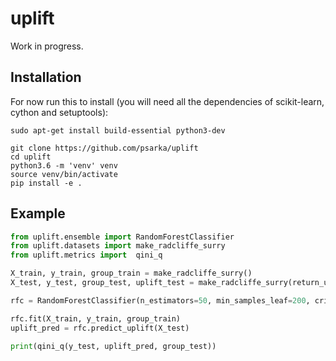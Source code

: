 # uplift

Work in progress.

## Installation

For now run this to install (you will need all the dependencies of scikit-learn, cython and setuptools):

```
sudo apt-get install build-essential python3-dev 
```

```
git clone https://github.com/psarka/uplift
cd uplift
python3.6 -m 'venv' venv
source venv/bin/activate
pip install -e .
```

## Example

```python
from uplift.ensemble import RandomForestClassifier
from uplift.datasets import make_radcliffe_surry
from uplift.metrics import  qini_q

X_train, y_train, group_train = make_radcliffe_surry()
X_test, y_test, group_test, uplift_test = make_radcliffe_surry(return_uplift=True)

rfc = RandomForestClassifier(n_estimators=50, min_samples_leaf=200, criterion='uplift_gini')

rfc.fit(X_train, y_train, group_train)
uplift_pred = rfc.predict_uplift(X_test)

print(qini_q(y_test, uplift_pred, group_test))
```

